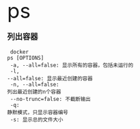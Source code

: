 <font size=8 >ps</font>
<br/>
<br/>
<font size=4>**列出容器**</font>
<br/>
<br/>
<code> docker ps [OPTIONS]<br/>
-a, --all=false: 显示所有的容器，包括未运行的<br/>
-l, --all=false: 显示最近创建的容器<br/>
-n, --all=false: 列出最近创建的n个容器<br/>
--no-trunc=false: 不截断输出<br/>
-q: 静默模式，只显示容器编号<br/>
-s: 显示总的文件大小<br/>
</code>
   	
	
    
    
    
    
    
    
	 
     




  